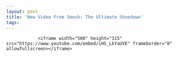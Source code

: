 ```yaml
---
layout: post
title: 'New Video From Smosh: The Ultimate Shoedown'
tags:
---
```



                <iframe width="560" height="315" src="https://www.youtube.com/embed/iHS_LkYaUVE" frameborder="0" allowfullscreen></iframe>
